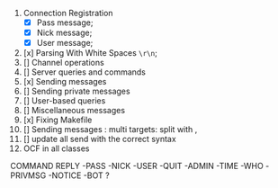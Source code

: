 
1. Connection Registration
     - [x] Pass message;
     - [x] Nick message;
     - [x] User message;
2. [x] Parsing With White Spaces  `\r\n`;
3. [] Channel operations
4. [] Server queries and commands
5. [x] Sending messages 
5. [] Sending private messages
6. [] User-based queries
7. [] Miscellaneous messages
8. [x] Fixing Makefile
9. [] Sending messages : multi targets: split with ,
10. [] update all send with the correct syntax  
11. OCF in all classes



COMMAND REPLY
-PASS
-NICK
-USER
-QUIT
-ADMIN
-TIME
-WHO
-PRIVMSG
-NOTICE
-BOT ?